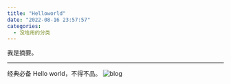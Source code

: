 ```yaml
---
title: "Helloworld"
date: "2022-08-16 23:57:57"
categories:
  - 没啥用的分类
---
```


我是摘要。

---
经典必备 Hello world，不得不品。
![blog](nextjs-blog1.png)